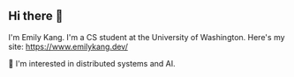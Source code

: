 ## Hi there 👋

I'm Emily Kang. I'm a CS student at the University of Washington.
Here's my site: https://www.emilykang.dev/

🌱 I'm interested in distributed systems and AI.



<!--
**Emily-Kang77/Emily-Kang77** is a ✨ _special_ ✨ repository because its `README.md` (this file) appears on your GitHub profile.

Here are some ideas to get you started:

- 🔭 I’m currently working on ...
- 🌱 I’m currently learning ...
- 👯 I’m looking to collaborate on ...
- 🤔 I’m looking for help with ...
- 💬 Ask me about ...
- 📫 How to reach me: ...
- 😄 Pronouns: ...
- ⚡ Fun fact: ...
-->
